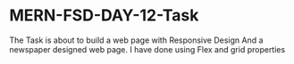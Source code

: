 # MERN-FSD-DAY-12-Task
The Task is about to build a web page with Responsive Design
And a newspaper designed web page.
I have done using Flex and grid properties
